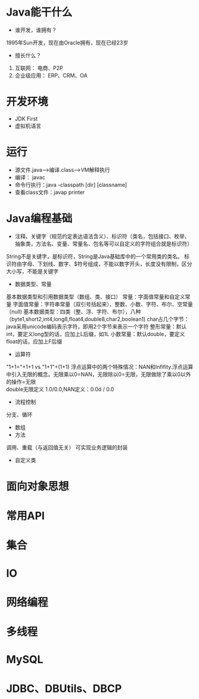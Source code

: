 
# Java能干什么
* 谁开发，谁拥有？

1995年Sun开发，现在由Oracle拥有，现在已经23岁

* 擅长什么？

1. 互联网： 电商、P2P
2. 企业级应用： ERP、CRM、OA

# 开发环境

- JDK First
- 虚拟机语言

# 运行

* 源文件.java-->编译.class-->VM解释执行
* 编译： javac
* 命令行执行：java -classpath [dir] [classname] 
* 查看class文件：javap printer

# Java编程基础

* 注释、关键字（规范约定表达语法含义）、标识符（类名，包括接口、枚举、抽象类，方法名、变量、常量名、包名等可以自定义的字符组合就是标识符）

String不是关键字，是标识符，String是Java基础库中的一个常用类的类名。
标识符由字母、下划线、数字、$符号组成，不能以数字开头，长度没有限制，区分大小写，不能是关键字

* 数据类型、常量

基本数据类型和引用数据类型（数组、类、接口）
常量：字面值常量和自定义常量
字面值常量：字符串常量（双引号括起来）、整数、小数、字符、布尔、空常量（null)
基本数据类型：四类（整、浮、字符、布尔），八种（byte1,short2,int4,long8,float4,double8,char2,boolean1)
char占几个字节：java采用unicode编码表示字符，即用2个字节来表示一个字符
整形常量：默认int，要定义long型的话，应加上L后缀，如1L
小数常量：默认double，要定义float的话，应加上F后缀

* 运算符

"1+1="+1+1 vs "1+1"+(1+1)
浮点运算中的两个特殊情况：NAN和Infifity.浮点运算中引入无限的概念。无限乘以0=NAN，无限除以0=无限，无限做除了乘以0以外的操作=无限  
double无限定义 1.0/0.0,NAN定义：0.0d / 0.0

* 流程控制

分支、循环

* 数组
* 方法

调用、重载（与返回值无关）
可实现业务逻辑的封装

* 自定义类




# 面向对象思想
# 常用API
# 集合
# IO
# 网络编程
# 多线程
# MySQL
# JDBC、DBUtils、DBCP

